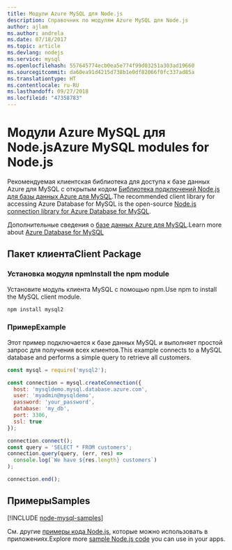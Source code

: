```yaml
---
title: Модули Azure MySQL для Node.js
description: Справочник по модулям Azure MySQL для Node.js
author: ajlam
ms.author: andrela
ms.date: 07/18/2017
ms.topic: article
ms.devlang: nodejs
ms.service: mysql
ms.openlocfilehash: 557645774ecb0ea5e774f99d03251a303ad19660
ms.sourcegitcommit: da60ea91d4215d738b1e0df82066f0fc337ad85a
ms.translationtype: HT
ms.contentlocale: ru-RU
ms.lasthandoff: 09/27/2018
ms.locfileid: "47358783"
---
```

# <a name="azure-mysql-modules-for-nodejs"></a><span data-ttu-id="69e33-103">Модули Azure MySQL для Node.js</span><span class="sxs-lookup"><span data-stu-id="69e33-103">Azure MySQL modules for Node.js</span></span>

<span data-ttu-id="69e33-104">Рекомендуемая клиентская библиотека для доступа к базе данных Azure для MySQL с открытым кодом [Библиотека подключений Node.js для базы данных Azure для MySQL](https://github.com/sidorares/node-mysql2).</span><span class="sxs-lookup"><span data-stu-id="69e33-104">The recommended client library for accessing Azure Database for MySQL is the open-source [Node.js connection library for Azure Database for MySQL](https://github.com/sidorares/node-mysql2).</span></span> 

<span data-ttu-id="69e33-105">Дополнительные сведения о [базе данных Azure для MySQL](https://docs.microsoft.com/azure/MySQL/).</span><span class="sxs-lookup"><span data-stu-id="69e33-105">Learn more about [Azure Database for MySQL](https://docs.microsoft.com/azure/MySQL/)</span></span>

## <a name="client-package"></a><span data-ttu-id="69e33-106">Пакет клиента</span><span class="sxs-lookup"><span data-stu-id="69e33-106">Client Package</span></span>

### <a name="install-the-npm-module"></a><span data-ttu-id="69e33-107">Установка модуля npm</span><span class="sxs-lookup"><span data-stu-id="69e33-107">Install the npm module</span></span>

<span data-ttu-id="69e33-108">Установите модуль клиента MySQL с помощью npm.</span><span class="sxs-lookup"><span data-stu-id="69e33-108">Use npm to install the MySQL client module.</span></span>

```bash
npm install mysql2
```   

### <a name="example"></a><span data-ttu-id="69e33-109">Пример</span><span class="sxs-lookup"><span data-stu-id="69e33-109">Example</span></span>

<span data-ttu-id="69e33-110">Этот пример подключается к базе данных MySQL и выполняет простой запрос для получения всех клиентов.</span><span class="sxs-lookup"><span data-stu-id="69e33-110">This example connects to a MySQL database and performs a simple query to retrieve all customers.</span></span>

```javascript
const mysql = require('mysql2');

const connection = mysql.createConnection({
  host: 'mysqldemo.mysql.database.azure.com',
  user: 'myadmin@mysqldemo',
  password: 'your_password',
  database: 'my_db',
  port: 3306,
  ssl: true
});

connection.connect();
const query = 'SELECT * FROM customers';
connection.query(query, (err, res) =>
  console.log(`We have ${res.length} customers`)
);

connection.end();
```

## <a name="samples"></a><span data-ttu-id="69e33-111">Примеры</span><span class="sxs-lookup"><span data-stu-id="69e33-111">Samples</span></span>

[!INCLUDE [node-mysql-samples](../docs-ref-conceptual/includes/mysql-samples.md)]

<span data-ttu-id="69e33-112">См. другие [примеры кода Node.js](https://azure.microsoft.com/resources/samples/?platform=nodejs), которые можно использовать в приложениях.</span><span class="sxs-lookup"><span data-stu-id="69e33-112">Explore more [sample Node.js code](https://azure.microsoft.com/resources/samples/?platform=nodejs) you can use in your apps.</span></span>

